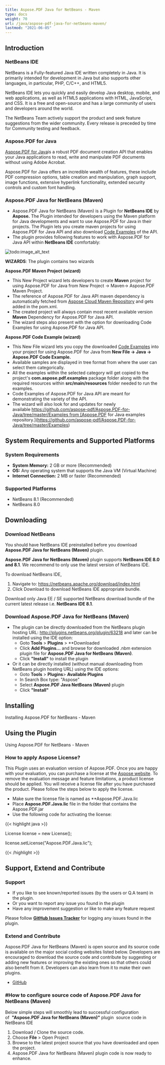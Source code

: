```yaml
---
title: Aspose.PDF Java for NetBeans - Maven
type: docs
weight: 70
url: /java/aspose-pdf-java-for-netbeans-maven/
lastmod: "2021-06-05"
---
```


## Introduction

### NetBeans IDE

NetBeans is a Fully-featured Java IDE written completely in Java. It is primarily intended for development in Java but also supports other languages, in particular, PHP, C/C++, and HTML5.

NetBeans IDE lets you quickly and easily develop Java desktop, mobile, and web applications, as well as HTML5 applications with HTML, JavaScript, and CSS. It is a free and open-source and has a large community of users and developers around the world.

The NetBeans Team actively support the product and seek feature suggestions from the wider community. Every release is preceded by time for Community testing and feedback.

### Aspose.PDF for Java

[Aspose.PDF for Java](https://products.aspose.com/pdf/java/)is a robust PDF document creation API that enables your Java applications to read, write and manipulate PDF documents without using Adobe Acrobat.

Aspose.PDF for Java offers an incredible wealth of features, these include PDF compression options, table creation and manipulation, graph support, image functions, extensive hyperlink functionality, extended security controls and custom font handling.

### Aspose.PDF Java for NetBeans (Maven)

- Aspose.PDF Java for NetBeans (Maven) is a Plugin for **NetBeans IDE** by **Aspose.** The Plugin intended for developers using the Maven platform for Java developments and want to use Aspose.PDF for Java in their projects. The Plugin lets you create maven projects for using Aspose.PDF for Java API and also download [Code Examples](https://github.com/aspose-pdf/Aspose.PDF-for-Java/tree/master/Examples) of the API. 
- The plugin provides following features to work with Aspose.PDF for Java API within **NetBeans IDE** comfortably:

![todo:image_alt_text](https://i.imgur.com/KWKGljg.png)

**WIZARDS**:
The plugin contains two wizards

**Aspose.PDF Maven Project (wizard)**

- This New Project wizard lets developers to create **Maven** project for using Aspose.PDF for Java from New Project -> Maven-> Aspose.PDF Maven Project.
- The reference of Aspose.PDF for Java API maven dependency is automatically fetched from [Aspose Cloud Maven Repository](https://repository.aspose.com/webapp/#/artifacts/browse/tree/General/repo) and gets added in the pom.xml.
- The created project will always contain most recent available version **Maven** Dependency for Aspose.PDF for Java API.
- The wizard steps also present with the option for downloading Code Examples for using Aspose.PDF for Java API.

**Aspose.PDF Code Example (wizard)**

- This New File wizard lets you copy the downloaded [Code Examples](https://github.com/aspose-pdf/Aspose.PDF-for-Java/tree/master/Examples) into your project for using Aspose.PDF for Java from **New File -> Java -> Aspose.PDF Code Example.**
- Available samples are displayed in tree format from where the user can select them categorically.
- All the examples within the selected category will get copied to the project's **com.aspose.pdf.examples** package folder along with the required resources within **src/main/resources** folder needed to run the examples.
- Code Examples of Aspose.PDF for Java API are meant for demonstrating the variety of the API.
- The wizard will also look for and updates for newly available https://github.com/aspose-pdf/Aspose.PDF-for-Java/tree/master/Examples from [Aspose.PDF for Java examples repository.](https://github.com/aspose-pdf/Aspose.PDF-for-Java/tree/master/Examples)

## System Requirements and Supported Platforms

### System Requirements

- **System Memory:** 2 GB or more (Recommended)
- **OS:** Any operating system that supports the Java VM (Virtual Machine)
- **Internet Connection:** 2 MB or faster (Recommended)

### Supported Platforms

- NetBeans 8.1 (Recommended)
- NetBeans 8.0

## Downloading

### Download NetBeans 

You should have NetBeans IDE preinstalled before you download **Aspose.PDF Java for NetBeans (Maven)** plugin.

**Aspose.PDF Java for NetBeans (Maven)** plugin supports **NetBeans IDE 8.0 and 8.1**. We recommend to only use the latest version of NetBeans IDE.

To download NetBeans IDE,

1. Navigate to: <https://netbeans.apache.org/download/index.html>
1. Click Download to download NetBeans IDE appropriate bundle. 

Download only Java EE / SE supported NetBeans download bundle of the current latest release i.e. **NetBeans IDE 8.1**.

### Download Aspose.PDF Java for NetBeans (Maven)

- The plugin can be directly downloaded from the NetBeans plugin hosting URL: <http://plugins.netbeans.org/plugin/63218>
  and later can be installed using the IDE option:
  - Goto **Tools** > **Plugins** > **Downloaded
  - Click **Add Plugins...** and browse for downloaded .nbm extension plugin file for **Aspose.PDF Java for NetBeans (Maven)**.
  - Click **"Install"** to install the plugin
- Or it can be directly installed (without manual downloading from NetBeans plugin hosting URL) using the IDE options:
  - Goto **Tools** > **Plugins**> **Available Plugins**
  - In Search Box type: "Aspose"
  - Select **Aspose.PDF Java NetBeans (Maven)** plugin
  - Click **"Install"**

## Installing

Installing Aspose.PDF for NetBeans - Maven

## Using the Plugin

Using Aspose.PDF for NetBeans - Maven

### How to apply Aspose License?

This Plugin uses an evaluation version of Aspose.PDF. Once you are happy with your evaluation, you can purchase a license at the [Aspose website](https://purchase.aspose.com/buy).
To remove the evaluation message and feature limitations, a product license should be applied. You will receive a license file after you have purchased the product. Please follow the steps below to apply the license.

- Make sure the license file is named as **Aspose.PDF.Java.lic
- Place **Aspose.PDF.Java.lic** file in the folder that contains the Aspose.PDF.jar
- Use the following code for activating the license:

{{< highlight java >}}

 License license = new License();

license.setLicense("Aspose.PDF.Java.lic");

{{< /highlight >}}

## Support, Extend and Contribute

### Support

- If you like to see known/reported issues (by the users or Q.A team) in the plugin.
- Or you want to report any issue you found in the plugin
- Have any improvement suggestion or like to make any feature request

Please follow [**GitHub Issues Tracker**](https://github.com/aspose-pdf/Aspose.PDF-for-Java/issues) for logging any issues found in the plugin.

### Extend and Contribute

Aspose.PDF Java for NetBeans (Maven) is open source and its source code is available on the major social coding websites listed below. Developers are encouraged to download the source code and contribute by suggesting or adding new features or improving the existing ones so that others could also benefit from it. Developers can also learn from it to make their own plugins.

- [GitHub](https://github.com/aspose-pdf/Aspose.PDF-for-Java/tree/master/Plugins/Aspose_Pdf_Java_for_NetBeans\(Maven\))

### #How to configure source code of Aspose.PDF Java for NetBeans (Maven)

Below simple steps will smoothly lead to successful configuration of  **"Aspose.PDF Java for NetBeans (Maven)"** plugin  source code in NetBeans IDE

1. Download / Clone the source code.
1. Choose **File** > Open Project
1. Browse to the latest project source that you have downloaded and open the project.
1. Aspose.PDF Java for NetBeans (Maven) plugin code is now ready to enhance.
